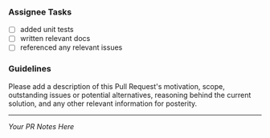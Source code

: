 ### Assignee Tasks

- [ ] added unit tests
- [ ] written relevant docs
- [ ] referenced any relevant issues

### Guidelines

Please add a description of this Pull Request's motivation, scope, outstanding issues or potential alternatives, reasoning behind the current solution, and any other relevant information for posterity.

---

*Your PR Notes Here*
